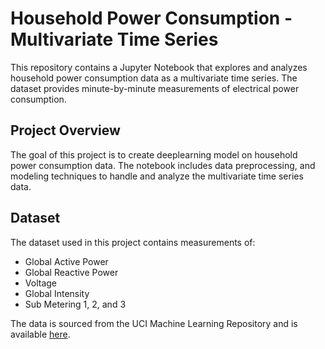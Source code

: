 # Household Power Consumption - Multivariate Time Series

This repository contains a Jupyter Notebook that explores and analyzes household power consumption data as a multivariate time series. The dataset provides minute-by-minute measurements of electrical power consumption.

## Project Overview
The goal of this project is to create deeplearning model  on household power consumption data. The notebook includes data preprocessing, and modeling techniques to handle and analyze the multivariate time series data.

## Dataset
The dataset used in this project contains measurements of:
- Global Active Power
- Global Reactive Power
- Voltage
- Global Intensity
- Sub Metering 1, 2, and 3

The data is sourced from the UCI Machine Learning Repository and is available [here](https://archive.ics.uci.edu/ml/datasets/Individual+household+electric+power+consumption).
